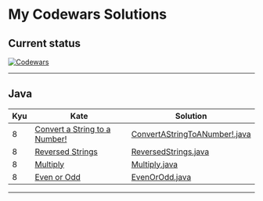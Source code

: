 # My Codewars Solutions

## Current status
[![Codewars](https://www.codewars.com/users/Epikano/badges/large)](https://www.codewars.com/users/Epikano)

___

## Java
| Kyu | Kate | Solution |
| --- | --- | --- |
| 8 | [Convert a String to a Number!](https://www.codewars.com/kata/544675c6f971f7399a000e79) | [ConvertAStringToANumber!.java](https://github.com/Epikano/CodewarsSolutions/blob/main/Java/Katas/8%20kyu/ConvertAStringToANumber!.java) |
| 8 | [Reversed Strings](https://www.codewars.com/kata/5168bb5dfe9a00b126000018) | [ReversedStrings.java](https://github.com/Epikano/CodewarsSolutions/blob/main/Java/Katas/8%20kyu/ReversedStrings.java) |
| 8 | [Multiply](https://www.codewars.com/kata/50654ddff44f800200000004) | [Multiply.java](https://github.com/Epikano/CodewarsSolutions/blob/main/Java/Katas/8%20kyu/Multiply.java) |
| 8 | [Even or Odd](https://www.codewars.com/kata/53da3dbb4a5168369a0000fe) | [EvenOrOdd.java](https://github.com/Epikano/CodewarsSolutions/blob/main/Java/Katas/8%20kyu/EvenOrOdd.java) |

___
